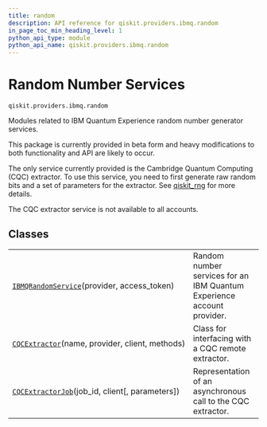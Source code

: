 ```yaml
---
title: random
description: API reference for qiskit.providers.ibmq.random
in_page_toc_min_heading_level: 1
python_api_type: module
python_api_name: qiskit.providers.ibmq.random
---
```


<span id="module-qiskit.providers.ibmq.random" />

<span id="qiskit-providers-ibmq-random" />

# Random Number Services

<span id="module-qiskit.providers.ibmq.random" />

`qiskit.providers.ibmq.random`

Modules related to IBM Quantum Experience random number generator services.

<Admonition title="Caution" type="note">
  This package is currently provided in beta form and heavy modifications to both functionality and API are likely to occur.
</Admonition>

The only service currently provided is the Cambridge Quantum Computing (CQC) extractor. To use this service, you need to first generate raw random bits and a set of parameters for the extractor. See [qiskit\_rng](https://github.com/qiskit-community/qiskit_rng) for more details.

<Admonition title="Note" type="note">
  The CQC extractor service is not available to all accounts.
</Admonition>

## Classes

|                                                                                                                                                                                                |                                                                        |
| ---------------------------------------------------------------------------------------------------------------------------------------------------------------------------------------------- | ---------------------------------------------------------------------- |
| [`IBMQRandomService`](qiskit.providers.ibmq.random.IBMQRandomService#qiskit.providers.ibmq.random.IBMQRandomService "qiskit.providers.ibmq.random.IBMQRandomService")(provider, access\_token) | Random number services for an IBM Quantum Experience account provider. |
| [`CQCExtractor`](qiskit.providers.ibmq.random.CQCExtractor#qiskit.providers.ibmq.random.CQCExtractor "qiskit.providers.ibmq.random.CQCExtractor")(name, provider, client, methods)             | Class for interfacing with a CQC remote extractor.                     |
| [`CQCExtractorJob`](qiskit.providers.ibmq.random.CQCExtractorJob#qiskit.providers.ibmq.random.CQCExtractorJob "qiskit.providers.ibmq.random.CQCExtractorJob")(job\_id, client\[, parameters])  | Representation of an asynchronous call to the CQC extractor.           |

